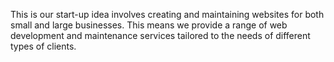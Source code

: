 This is our start-up idea involves creating and maintaining websites for both small and large businesses.
This means we provide a range of web development and maintenance services tailored to the needs of different types of clients.
